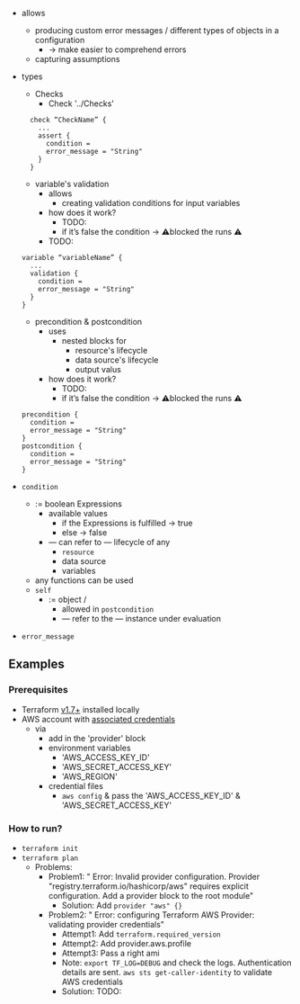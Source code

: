- allows
    - producing custom error messages / different types of objects in a configuration
        - → make easier to comprehend errors
    - capturing assumptions
- types
  - Checks
    - Check '../Checks' 
  ```
    check “CheckName” {
      ...
      assert {
        condition = 
        error_message = "String"
      }
    }
  ```
  - variable's validation
    - allows
      - creating validation conditions for input variables
    - how does it work?
      - TODO:
      - if it’s false the condition → ⚠️blocked the runs ⚠️
    - TODO:
  ```
  variable “variableName” {
    ...
    validation {
      condition = 
      error_message = "String"
    }
  }
  ```
  - precondition & postcondition
    - uses
      - nested blocks for
        - resource's lifecycle
        - data source's lifecycle
        - output valus
    - how does it work?
      - TODO:
      - if it’s false the condition → ⚠️blocked the runs ⚠️
  ```
  precondition {
    condition = 
    error_message = "String" 
  }
  postcondition {
    condition = 
    error_message = "String" 
  }
  ```

- `condition`
  - := boolean Expressions
    - available values
      - if the Expressions is fulfilled → true
      - else -> false
    - — can refer to — lifecycle of any
      - `resource`
      - data source
      - variables
  - any functions can be used
  - `self`
    - := object /
      - allowed in `postcondition`
      - — refer to the — instance under evaluation
- `error_message`

## Examples
### Prerequisites
* Terraform [v1.7+](https://developer.hashicorp.com/terraform/tutorials/aws-get-started/install-cli) installed locally
* AWS account with [associated credentials](https://registry.terraform.io/providers/hashicorp/aws/latest/docs#authentication-and-configuration)
  * via
    * add in the 'provider' block
    * environment variables
      * 'AWS_ACCESS_KEY_ID'
      * 'AWS_SECRET_ACCESS_KEY'
      * 'AWS_REGION'
    * credential files
      * `aws config` & pass the 'AWS_ACCESS_KEY_ID' & 'AWS_SECRET_ACCESS_KEY'
### How to run?
* `terraform init`
* `terraform plan`
  * Problems:
    * Problem1: " Error: Invalid provider configuration. Provider "registry.terraform.io/hashicorp/aws" requires explicit configuration. Add a provider block to the root module"
      * Solution: Add `provider "aws" {}`
    * Problem2: " Error: configuring Terraform AWS Provider: validating provider credentials"
      * Attempt1: Add `terraform.required_version`
      * Attempt2: Add provider.aws.profile
      * Attempt3: Pass a right ami
      * Note: `export TF_LOG=DEBUG` and check the logs. Authentication details are sent. `aws sts get-caller-identity` to validate AWS credentials
      * Solution: TODO: